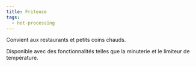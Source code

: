 ```yaml
---
title: Friteuse
tags:
  - hot-processing
---
```

C﻿onvient aux restaurants et petits coins chauds.

D﻿isponible avec des fonctionnalités telles que la minuterie et le limiteur de température.